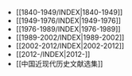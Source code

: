 - [[1840-1949/INDEX|1840-1949]]
- [[1949-1976/INDEX|1949-1976]]
- [[1976-1989/INDEX|1976-1989]]
- [[1989-2002/INDEX|1989-2002]]
- [[2002-2012/INDEX|2002-2012]]
- [[2012-/INDEX|2012-]]
- [[中国近现代历史文献选集]]

